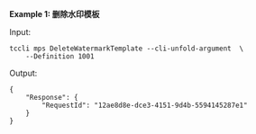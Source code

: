 **Example 1: 删除水印模板**



Input: 

```
tccli mps DeleteWatermarkTemplate --cli-unfold-argument  \
    --Definition 1001
```

Output: 
```
{
    "Response": {
        "RequestId": "12ae8d8e-dce3-4151-9d4b-5594145287e1"
    }
}
```

